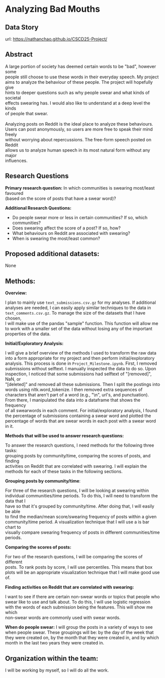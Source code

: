 # Analyzing Bad Mouths

## Data Story
url: https://nathanchao.github.io/CSCD25-Project/
## Abstract
A large portion of society has deemed certain words to be "bad", however some\
people still choose to use these words in their everyday speech. My project\
aims to analyze the behaviour of these people. The project will hopefully give\
hints to deeper questions such as why people swear and what kinds of societal\
effects swearing has. I would also like to understand at a deep level the kinds\
of people that swear.\
\
Analyzing posts on Reddit is the ideal place to analyze these behaviours. \
Users can post anonymously, so users are more free to speak their mind freely\
without worrying about repercussions. The free-form speech posted on Reddit \
allows us to analyze human speech in its most natural form without any major \
influences.

## Research Questions
**Primary research question:** In which communities is swearing most/least favoured\
(based on the score of posts that have a swear word)?

**Additional Research Questions:**
* Do people swear more or less in certain communities? If so, which communities?
* Does swearing affect the score of a post? If so, how?
* What behaviours on Reddit are associated with swearing?
* When is swearing the most/least common? 

## Proposed additional datasets:
None

## Methods:
**Overview:**

I plan to mainly use `text_submissions.csv.gz` for my analyses. If additional \
analyses are needed, I can easily apply similar techniques to the data in\
`text_comments.csv.gz`. To manage the size of the datasets that I have chosen, \
I will make use of the pandas "sample" function. This function will allow me \
to work with a smaller set of the data without losing any of the important \
properties of the data.

**Initial/Exploratory Analysis:**

I will give a brief overview of the methods I used to transform the raw data\
into a form appropriate for my project and then perform initial/exploratory \
analysis. This process is done in `Project_Milestone.ipynb`. First, I removed\
submissions without selftext. I manually inspected the data to do so. Upon\
inspection, I noticed that some submissions had selftext of "[removed]", NaN, or \
"[deleted]" and removed all these submissions. Then I split the postings into\
words using nltk.word_tokenize. I then removed extra sequences of \
characters that aren't part of a word (e.g., "\n", url's, and punctuation). \
From there, I manipulated the data into a dataframe that shows the frequency \
of all swearwords in each comment. For initial/exploratory analysis, I found \
the percentage of submissions containing a swear word and plotted the \
percentage of words that are swear words in each post with a swear word in it.

**Methods that will be used to answer research questions:**

To answer the research questions, I need methods for the following three tasks:\
grouping posts by community/time, comparing the scores of posts, and finding \
activities on Reddit that are correlated with swearing. I will explain the\
methods for each of these tasks in the following sections.

**Grouping posts by community/time**:

For three of the research questions, I will be looking at swearing within \
individual communities/time periods. To do this, I will need to transform the data that I \
have so that it's grouped by community/time. After doing that, I will easily be able\
to find the median/mean score/swearing frequency of posts within a given \
community/time period. A visualization technique that I will use a is bar chart to \
visually compare swearing frequency of posts in different communities/time periods.

**Comparing the scores of posts:**

For two of the research questions, I will be comparing the scores of different \
posts. To rank posts by score, I will use percentiles. This means that box \
plots will be an appropriate visualization technique that I will make good use\
of.


**Finding activities on Reddit that are correlated with swearing:**


I want to see if there are certain non-swear words or topics that people who\
swear like to use and talk about. To do this, I will use logistic regression \
with the words of each submission being the features. This will show me which \
non-swear words are commonly used with swear words.

**When do people swear:**
I will group the posts in a variety of ways to see when people swear. These groupings will be: by the day of the week that they were created on, by the month that they were created in, and by which month in the last two years they were created in.


## Organization within the team:
I will be working by myself, so I will do all the work.
